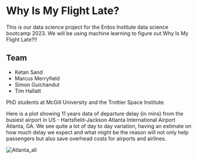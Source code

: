 # Why Is My Flight Late?

This is our data science project for the Erdos Institute data science bootcamp 2023. We will be using machine learning to figure out Why Is My Flight Late?!!

## Team
- Ketan Sand
- Marcus Merryfield
- Simon Guichandut
- Tim Hallatt

PhD students at McGill University and the Trottier Space Institute.

Here is a plot showing 11 years data of departure delay (in mins) from the busiest airport in US - Hartsfield-Jackson Atlanta International Airport Atlanta, GA. We see quite a lot of day to day variation, having an estimate on how much delay we expect and what might be the reason will not only help passengers but also save overhead costs for airports and airlines.

![Atlanta_all](https://github.com/simonguichandut/WhyIsMyFlightLate/assets/55292615/5a75b47d-84a3-4f7e-aeb3-db2d8b5cda09)


<Write a brief description of our analysis here>
